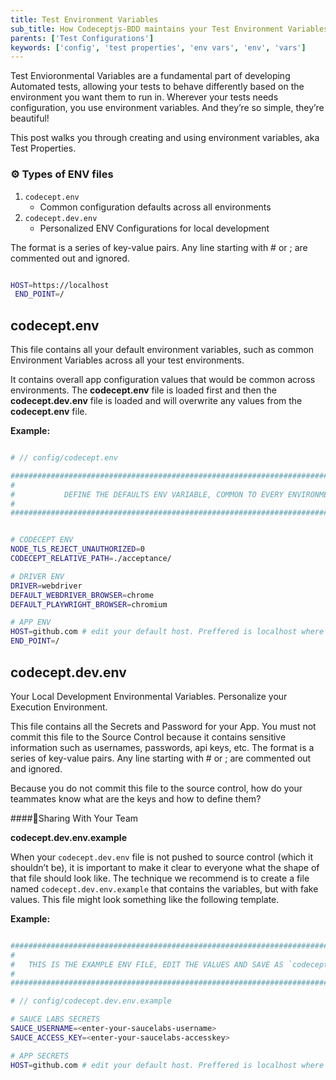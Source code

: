 ```yaml
---
title: Test Environment Variables
sub_title: How Codeceptjs-BDD maintains your Test Environment Variables
parents: ['Test Configurations']
keywords: ['config', 'test properties', 'env vars', 'env', 'vars']
---
```


Test Envioronmental Variables are a fundamental part of developing Automated tests, allowing your tests to behave differently based on the environment you want them to run in. Wherever your tests needs configuration, you use environment variables. And they’re so simple, they’re beautiful!

This post walks you through creating and using environment variables, aka Test Properties.

### ⚙️ Types of ENV files

1. `codecept.env`
   - Common configuration defaults across all environments
2. `codecept.dev.env`
   - Personalized ENV Configurations for local development

The format is a series of key-value pairs. Any line starting with # or ; are commented out and ignored.

```bash

HOST=https://localhost
 END_POINT=/

```

## codecept.env

This file contains all your default environment variables, such as common Environment Variables across all your test environments.

It contains overall app configuration values that would be common across environments. The **codecept.env** file is loaded first and then the **codecept.dev.env** file is loaded and will overwrite any values from the **codecept.env** file.

**Example:**

```bash

# // config/codecept.env

#############################################################################################
#                                                                                           #
#           DEFINE THE DEFAULTS ENV VARIABLE, COMMON TO EVERY ENVIRONMENT                   #
#                                                                                           #
#############################################################################################


# CODECEPT ENV
NODE_TLS_REJECT_UNAUTHORIZED=0
CODECEPT_RELATIVE_PATH=./acceptance/

# DRIVER ENV
DRIVER=webdriver
DEFAULT_WEBDRIVER_BROWSER=chrome
DEFAULT_PLAYWRIGHT_BROWSER=chromium

# APP ENV
HOST=github.com # edit your default host. Preffered is localhost where your App is running
END_POINT=/

```

## codecept.dev.env

Your Local Development Environmental Variables. Personalize your Execution Environment.

This file contains all the Secrets and Password for your App. You must not commit this file to the Source Control because it contains sensitive information such as usernames, passwords, api keys, etc. The format is a series of key-value pairs. Any line starting with # or ; are commented out and ignored.

Because you do not commit this file to the source control, how do your teammates know what are the keys and how to define them?

####🧩Sharing With Your Team

**codecept.dev.env.example**

When your `codecept.dev.env` file is not pushed to source control (which it shouldn’t be), it is important to make it clear to everyone what the shape of that file should look like. The technique we recommend is to create a file named `codecept.dev.env.example` that contains the variables, but with fake values. This file might look something like the following template.

**Example:**

```bash

#############################################################################################
#                                                                                           #
#   THIS IS THE EXAMPLE ENV FILE, EDIT THE VALUES AND SAVE AS `codecept.dev.env` file   #
#                                                                                           #
#############################################################################################

# // config/codecept.dev.env.example

# SAUCE LABS SECRETS
SAUCE_USERNAME=<enter-your-saucelabs-username>
SAUCE_ACCESS_KEY=<enter-your-saucelabs-accesskey>

# APP SECRETS
HOST=github.com # edit your default host. Preffered is localhost where your App is running

```
